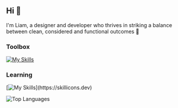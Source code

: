 ## Hi 👋 

I'm Liam, a designer and developer who thrives in striking a balance <br> between clean, considered and functional outcomes  🌱

### Toolbox 
[![My Skills](https://skillicons.dev/icons?i=html,css,js)](https://skillicons.dev)

### Learning 
[![My Skills](https://skillicons.dev/icons?i=nodejs,express,react,docker,ts,nuxtjs,)](https://skillicons.dev)

![Top Languages](https://github-readme-stats.vercel.app/api/top-langs/?username=liammelkersson&layout=compact&theme=dark&border_color=transparent)
